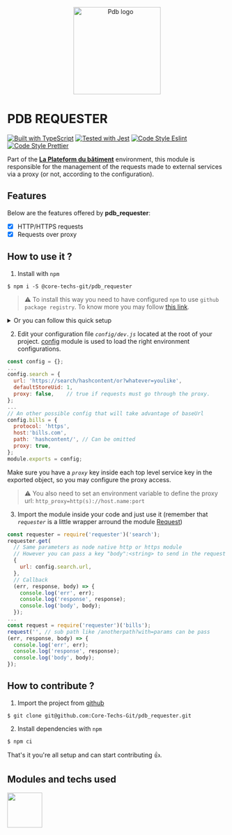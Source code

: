 <p align="center">
  <a href="https://www.laplateforme.com/">
    <img src="https://www.laplateforme.com/cms/i?o=%2Fsites%2Fdefault%2Ffiles%2F2017-04%2Flogo_pdb_bsl-1.jpg" alt="Pdb logo" width="200">
  </a>
</p>

# PDB REQUESTER

[![Built with TypeScript](https://img.shields.io/npm/v/typescript?color=007ACC&label=Typescript&logo=typescript&logoColor=007ACC)](https://github.com/microsoft/TypeScript)
[![Tested with Jest](https://img.shields.io/npm/v/jest?color=C21325&label=Jest&logo=jest&logoColor=C21325)](https://github.com/facebook/jest)
[![Code Style Eslint](https://img.shields.io/npm/v/eslint?color=4B32C3&label=Eslint&logo=eslint&logoColor=4B32C3)](https://github.com/eslint/eslint)
[![Code Style Prettier](https://img.shields.io/npm/v/prettier?label=Prettier&color=F7B93E&logo=prettier&logoColor=F7B93E)](https://github.com/prettier/prettier)

Part of the **[La Plateform du bâtiment](https://www.laplateforme.com/)** environment, this module is responsible for the management of the requests made to external services via a proxy (or not, according to the configuration).

## Features

Below are the features offered by **pdb_requester**:

- [x] HTTP/HTTPS requests
- [x] Requests over proxy

## How to use it ?

1. Install with `npm`

```Shell
$ npm i -S @core-techs-git/pdb_requester
```

> ⚠️
> To install this way you need to have configured `npm` to use `github package registry`. To know more you may follow [this link](https://help.github.com/en/articles/configuring-npm-for-use-with-github-package-registry#authenticating-to-github-package-registry).

<details>
  <summary>Or you can follow this quick setup</summary>
  <ul>
    <li>
      <p>Set a scoped registry access</p>
      <pre>$ npm config set @core-techs-git:registry https://npm.pkg.github.com/core-techs-git</pre>
    </li>
    <li>
      <p>Set authentication information inside your .npmrc file</p>
      <pre>//npm.pkg.github.com/:_authToken=PERSONAL-ACCESS-TOKEN</pre>
    </li>
  </ul>
  <p><b><i><a href="https://help.github.com/en/articles/creating-a-personal-access-token-for-the-command-line">PERSONAL-ACCESS-TOKEN</a></i></b> is generated in github settings.</p>
</details>

2. Edit your configuration file _`config/dev.js`_ located at the root of your project. [config](https://github.com/lorenwest/node-config) module is used to load the right environment configurations.

```JavaScript
const config = {};
...
config.search = {
  url: 'https://search/hashcontent/or?whatever=youlike',
  defaultStoreUid: 1,
  proxy: false,    // true if requests must go through the proxy.
};
...
// An other possible config that will take advantage of baseUrl
config.bills = {
  protocol: 'https',
  host:'bills.com',
  path: 'hashcontent/', // Can be omitted
  proxy: true,
};
module.exports = config;
```

Make sure you have a _`proxy`_ key inside each top level service key in the exported object, so you may configure the proxy access.

> ⚠️
> You also need to set an environment variable to define the proxy url: `http_proxy=http(s)://host.name:port`

3. Import the module inside your code and just use it (remember that _`requester`_ is a little wrapper arround the module [Request](https://github.com/request/request))

```JavaScript
const requester = require('requester')('search');
requester.get(
  // Same parameters as node native http or https module
  // However you can pass a key "body":<string> to send in the request
  {
    url: config.search.url,
  },
  // Callback
  (err, response, body) => {
    console.log('err', err);
    console.log('response', response);
    console.log('body', body);
  });
...
const request = require('requester')('bills');
request('', // sub path like /anotherpath?with=params can be pass
(err, response, body) => {
  console.log('err', err);
  console.log('response', response);
  console.log('body', body);
});
```

## How to contribute ?

1. Import the project from [github](https://github.com/Core-Techs-Git/pdb_requester)

```Shell
$ git clone git@github.com:Core-Techs-Git/pdb_requester.git
```

2. Install dependencies with `npm`

```Shell
$ npm ci
```

That's it you're all setup and can start contributing :thumbsup:.

## Modules and techs used

[<img src="https://avatars0.githubusercontent.com/u/11887183?s=200&v=4" width="80"/>](http://inversify.io/ 'Inversify')&nbsp;&nbsp;&nbsp;&nbsp;

